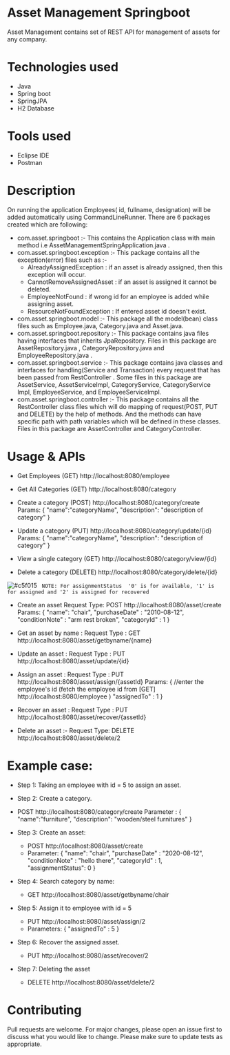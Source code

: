 # Asset Management Springboot

Asset Management contains set of REST API for management of assets for any company.

# Technologies used
- Java
- Spring boot
- SpringJPA
- H2 Database

# Tools used
- Eclipse IDE
- Postman

# Description

On running the application Employees( id, fullname, designation) will be added automatically using CommandLineRunner. There are 6 packages created which are following:
- com.asset.springboot :-
  This contains the Application class with main method i.e AssetManagementSpringApplication.java .
- com.asset.springboot.exception :-
  This package contains all the exception(error) files such as :-
  - AlreadyAssignedException : if an asset is already assigned, then this exception will occur.
  - CannotRemoveAssignedAsset : if an asset is assigned it cannot be deleted.
  - EmployeeNotFound : if wrong id for an employee is added while assigning asset.
  - ResourceNotFoundException : If entered asset id doesn't exist.
- com.asset.springboot.model :- 
  This package all the model(bean) class files such as Employee.java, Category.java and Asset.java.
- com.asset.springboot.repository :-
  This package contains java files having interfaces that inherits JpaRepository. Files in this package are AssetRepository.java , CategoryRepository.java and EmployeeRepository.java .
- com.asset.springboot.service :- 
  This package contains java classes and interfaces for handling(Service and Transaction) every request that has been passed from RestController . Some files in this package are AssetService, AssetServiceImpl, CategoryService, CategoryService Impl, EmployeeService, and EmployeeServiceImpl.
- com.asset.springboot.controller :-
  This package contains all the RestController class files which will do mapping of request(POST, PUT and DELETE) by the help of methods. And the methods can have specific path with path variables which will be defined in these classes. Files in this package are AssetController and CategoryController.
  
# Usage & APIs

- Get Employees (GET)
  http://localhost:8080/employee

- Get All Categories (GET)
  http://localhost:8080/category

- Create a category (POST)
  http://localhost:8080/category/create
  Params: {
            "name":"categoryName",
            "description": "description of category"
          }

- Update a category (PUT)
  http://localhost:8080/category/update/{id}
  Params: {
            "name":"categoryName",
            "description": "description of category"
          }

- View a single category (GET)
  http://localhost:8080/category/view/{id}
  
- Delete a category (DELETE)
  http://localhost:8080/category/delete/{id}

  
![#c5f015](https://via.placeholder.com/15/c5f015/000000?text=+) ` NOTE: For assignmentStatus  '0' is for available, '1' is for assigned and '2' is assigned for recovered`

- Create an asset 
  Request Type: POST
  http://localhost:8080/asset/create
  Params: {
            "name": "chair",
            "purchaseDate" : "2010-08-12",
            "conditionNote" : "arm rest broken",
            "categoryId" : 1
          }
          
- Get an asset by name :
  Request Type : GET
  http://localhost:8080/asset/getbyname/{name}

- Update an asset :
  Request Type : PUT
  http://localhost:8080/asset/update/{id}
  
- Assign an asset :
  Request Type : PUT
  http://localhost:8080/asset/assign/{assetId}
  Params: {
            //enter the employee's id (fetch the employee id from [GET] http://localhost:8080/employee )
              "assignedTo" : 1 
          }
          
          
- Recover an asset :
  Request Type : PUT
  http://localhost:8080/asset/recover/{assetId}
  
- Delete an asset :- 
  Request Type: DELETE
  http://localhost:8080/asset/delete/2
  
# Example case:
 
 - Step 1: Taking an employee with id = 5 to assign an asset.
 - Step 2: Create a category.
  - POST http://localhost:8080/category/create 
    Parameter : {
                   "name":"furniture",
                    "description": "wooden/steel furnitures"
                 }
- Step 3: Create an asset:
  - POST http://localhost:8080/asset/create
  - Parameter: {
                "name": "chair",
                "purchaseDate" : "2020-08-12",
                "conditionNote" : "hello there",
                "categoryId" : 1,    
                "assignmentStatus": 0
                }

- Step 4: Search category by name:
  - GET http://localhost:8080/asset/getbyname/chair

- Step 5: Assign it to employee with id = 5
  - PUT http://localhost:8080/asset/assign/2
  - Parameters: { "assignedTo" : 5 }

- Step 6: Recover the assigned asset.
  - PUT http://localhost:8080/asset/recover/2
  
- Step 7: Deleting the asset
  - DELETE http://localhost:8080/asset/delete/2 
# Contributing

Pull requests are welcome. For major changes, please open an issue first to discuss what you would like to change.
Please make sure to update tests as appropriate.
